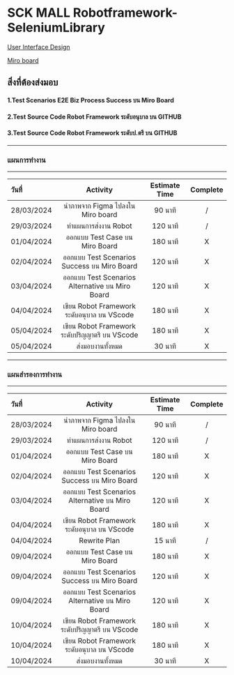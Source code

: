 # SCK MALL Robotframework-SeleniumLibrary

[User Interface Design](https://www.figma.com/file/LTR4GAUCf9tz54VlwkbULU/SCK-Shopping-Mall?type=design&node-id=0-1&mode=design&t=392KtvKdrdQBx7uM-0) 

[Miro board](https://miro.com/app/board/uXjVKcyxM6s=/?messenger=slack&utm_source=slack&utm_medium=messenger&utm_campaign=notifications&utm_content=unfurled_chat_link&utm_term=messenger_analytics)

## สิ่งที่ต้องส่งมอบ
#### 1.Test Scenarios E2E Biz Process Success บน Miro Board
#### 2.Test Source Code Robot Framework  ระดับอนุบาล บน GITHUB
#### 3.Test Source Code Robot Framework  ระดับป.ตรี บน GITHUB
---
### แผนการทำงาน
---
| วันที่ | Activity | Estimate Time | Complete |
| :---- | :----: | :----: | :----: |
| 28/03/2024 | นำภาพจาก Figma ไปลงใน Miro board | 90 นาที | / |
| 29/03/2024 | ทำแผนการส่งงาน Robot | 120 นาที | / |
| 01/04/2024 | ออกแบบ Test Case บน Miro Board | 180 นาที | X |
| 02/04/2024 | ออกแบบ Test Scenarios Success บน Miro Board | 120 นาที | X |
| 03/04/2024 | ออกแบบ Test Scenarios Alternative บน Miro Board | 120 นาที | X |
| 04/04/2024 | เขียน Robot Framework ระดับอนุบาล บน VScode | 180 นาที | X |
| 05/04/2024 | เขียน Robot Framework ระดับปริญญาตรี บน VScode  | 180 นาที | X |
| 05/04/2024 | ส่งมอบงานทั้งหมด  | 30 นาที | X |
---
### แผนสำรองการทำงาน
---
| วันที่ | Activity | Estimate Time | Complete |
| :---- | :----: | :----: | :----: |
| 28/03/2024 | นำภาพจาก Figma ไปลงใน Miro board | 90 นาที | / |
| 29/03/2024 | ทำแผนการส่งงาน Robot | 120 นาที | / |
| 01/04/2024 | ออกแบบ Test Case บน Miro Board | 180 นาที | X |
| 02/04/2024 | ออกแบบ Test Scenarios Success บน Miro Board | 120 นาที | X |
| 03/04/2024 | ออกแบบ Test Scenarios Alternative บน Miro Board | 120 นาที | X |
| 04/04/2024 | เขียน Robot Framework ระดับอนุบาล บน VScode | 180 นาที | X |
| 04/04/2024 | Rewrite Plan | 15 นาที | / |
| 09/04/2024 | ออกแบบ Test Case บน Miro Board | 180 นาที | X |
| 09/04/2024 | ออกแบบ Test Scenarios Success บน Miro Board | 120 นาที | X |
| 09/04/2024 | ออกแบบ Test Scenarios Alternative บน Miro Board | 120 นาที | X |
| 10/04/2024 | เขียน Robot Framework ระดับปริญญาตรี บน VScode  | 180 นาที | X |
| 10/04/2024 | เขียน Robot Framework ระดับอนุบาล บน VScode | 180 นาที | X |
| 10/04/2024 | ส่งมอบงานทั้งหมด  | 30 นาที | X |